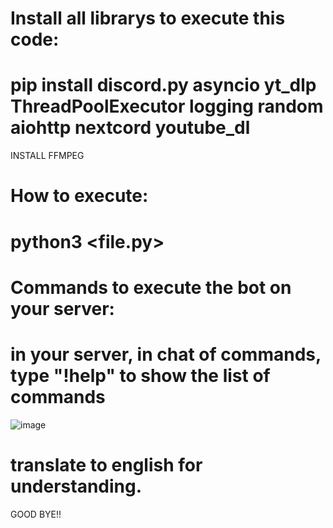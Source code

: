 # Install all librarys to execute this code:
  # pip install discord.py asyncio yt_dlp ThreadPoolExecutor logging random aiohttp nextcord youtube_dl
INSTALL FFMPEG 

 # How to execute:
   # python3 <file.py> 
      
  # Commands to execute the bot on your server:  
  # in your server, in chat of commands, type "!help" to show the list of commands
   ![image](https://github.com/user-attachments/assets/d80ca0b8-30e2-4277-a005-3d7c1e6fd264)
  # translate to english for understanding.


  GOOD BYE!!
  
    
  
